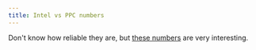 ```yaml
---
title: Intel vs PPC numbers
---
```


Don't know how reliable they are, but [these numbers](http://macslash.org/article.pl?sid=07/11/05/2155232) are very interesting.
